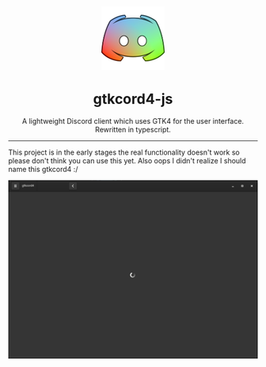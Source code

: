 <p align="center">
	
<img width="128" src="logo.png" />
<h1 align="center">gtkcord4-js</h1>
<p  align="center">A lightweight Discord client which uses GTK4 for the user interface. Rewritten in typescript.</p>

</p>

***

This project is in the early stages the real functionality doesn't work so please don't think you can use this yet. Also oops I didn't realize I should name this gtkcord4 :/

<p align="center">
<img width="650" src="Screenshot.png" />
</p>
